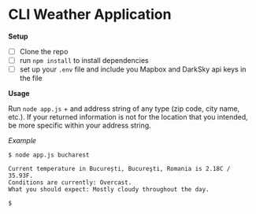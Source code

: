 # CLI Weather Application

**Setup**

- [ ] Clone the repo
- [ ] run `npm install` to install dependencies
- [ ] set up your `.env` file and include you Mapbox and DarkSky api keys in the file

**Usage**

Run `node app.js` + and address string of any type (zip code, city name, etc.). If your returned information
is not for the location that you intended, be more specific within your address string.

*Example*
```
$ node app.js bucharest

Current temperature in București, Bucureşti, Romania is 2.18C / 35.93F.
Conditions are currently: Overcast.
What you should expect: Mostly cloudy throughout the day.

$
```